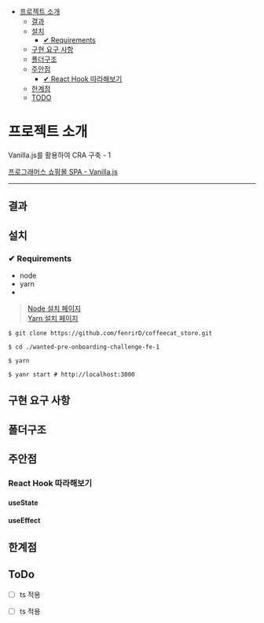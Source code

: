 - [프로젝트 소개](#-------)
  * [결과](#--)
  * [설치](#--)
    + [✔ Requirements](#--requirements)
  * [구현 요구 사항](#--------)
  * [폴더구조](#----)
  * [주안점](#---)
    + [✔ React Hook 따라해보기](#react-hook------)
  * [한계점](#---)
  * [TODO](#todo)

# 프로젝트 소개
Vanilla.js를 활용하여 CRA 구축 - 1

[프로그래머스 쇼핑몰 SPA - Vanilla.js](https://school.programmers.co.kr/skill_check_assignments/199)

---

## 결과

## 설치

### ✔ Requirements
- node
- yarn
- 
> [Node 설치 페이지](https://nodejs.org/ko/) \
> [Yarn 설치 페이지](https://yarnpkg.com/getting-started/install)

```shell
$ git clone https://github.com/fenrirD/coffeecat_store.git

$ cd ./wanted-pre-onboarding-challenge-fe-1

$ yarn 

$ yanr start # http://localhost:3000
```

## 구현 요구 사항

## 폴더구조

## 주안점
### React Hook 따라해보기

#### useState

#### useEffect
 

## 한계점

## ToDo
* [ ] ts 적용
* [ ] ts 적용
 